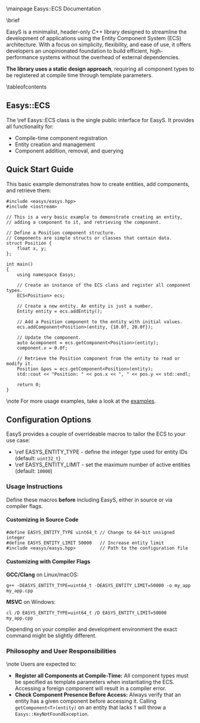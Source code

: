 \mainpage Easys::ECS Documentation

\brief

EasyS is a minimalist, header-only C++ library designed to streamline the development of applications using the Entity Component System (ECS) architecture. With a focus on simplicity, flexibility, and ease of use, it offers developers an unopinionated foundation to build efficient, high-performance systems without the overhead of external dependencies.  

**The library uses a static design approach**, requiring all component types to be registered at compile time through template parameters.  

\tableofcontents

## Easys::ECS

The \ref Easys::ECS class is the single public interface for EasyS. It provides all functionality for:

- Compile-time component registration  
- Entity creation and management  
- Component addition, removal, and querying  

## Quick Start Guide

This basic example demonstrates how to create entities, add components, and retrieve them:
```
#include <easys/easys.hpp>
#include <iostream>

// This is a very basic example to demonstrate creating an entity,
// adding a component to it, and retrieving the component.

// Define a Position component structure.
// Components are simple structs or classes that contain data.
struct Position {
	float x, y;
};

int main()
{
	using namespace Easys;
  
	// Create an instance of the ECS class and register all component types.
	ECS<Position> ecs;

	// Create a new entity. An entity is just a number.
	Entity entity = ecs.addEntity();

	// Add a Position component to the entity with initial values.
	ecs.addComponent<Position>(entity, {10.0f, 20.0f});

	// Update the component.
	auto &component = ecs.getComponent<Position>(entity);
	component.x = 0.0f;

	// Retrieve the Position component from the entity to read or modify it.
	Position &pos = ecs.getComponent<Position>(entity);
	std::cout << "Position: " << pos.x << ", " << pos.y << std::endl;

	return 0;
}
```

\note For more usage examples, take a look at the [examples](https://github.com/raphaelmayer/easys/blob/master/examples).

## Configuration Options

EasyS provides a couple of overrideable macros to tailor the ECS to your use case:

- \ref EASYS_ENTITY_TYPE - define the integer type used for entity IDs (default: `uint32_t`)
- \ref EASYS_ENTITY_LIMIT - set the maximum number of active entities (default: `10000`) 

### Usage Instructions

Define these macros **before** including EasyS, either in source or via compiler flags.

#### Customizing in Source Code

```
#define EASYS_ENTITY_TYPE uint64_t // Change to 64-bit unsigned integer
#define EASYS_ENTITY_LIMIT 50000   // Increase entity limit
#include <easys/easys.hpp>         // Path to the configuration file
```

#### Customizing with Compiler Flags

**GCC/Clang** on Linux/macOS:
```
g++ -DEASYS_ENTITY_TYPE=uint64_t -DEASYS_ENTITY_LIMIT=50000 -o my_app my_app.cpp
```

**MSVC** on Windows:
```
cl /D EASYS_ENTITY_TYPE=uint64_t /D EASYS_ENTITY_LIMIT=50000 my_app.cpp
```

Depending on your compiler and development environment the exact command might be slightly different.

### Philosophy and User Responsibilities

\note Users are expected to:

- **Register all Components at Compile-Time:** All component types must be specified as template parameters when instantiating the ECS. Accessing a foreign component will result in a compiler error.
- **Check Component Presence Before Access:** Always verify that an entity has a given component before accessing it. Calling `getComponent<T>(entity)` on an entity that lacks `T` will throw a `Easys::KeyNotFoundException`.


